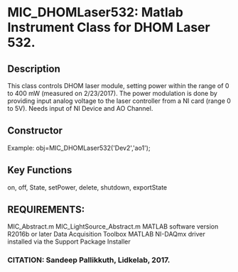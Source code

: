 # MIC_DHOMLaser532: Matlab Instrument Class for DHOM Laser 532.

## Description
This class controls DHOM laser module, setting power within the range of 0 to
400 mW (measured on 2/23/2017). The power modulation
is done by providing input analog voltage to the laser controller
from a NI card (range 0 to 5V).
Needs input of NI Device and AO Channel.

## Constructor
Example: obj=MIC_DHOMLaser532('Dev2','ao1');

## Key Functions
on, off, State, setPower, delete, shutdown, exportState

## REQUIREMENTS:
MIC_Abstract.m
MIC_LightSource_Abstract.m
MATLAB software version R2016b or later
Data Acquisition Toolbox
MATLAB NI-DAQmx driver installed via the Support Package Installer

### CITATION: Sandeep Pallikkuth, Lidkelab, 2017.

